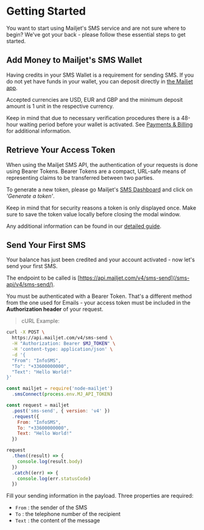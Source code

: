 # Getting Started

You want to start using Mailjet's SMS service and are not sure where to begin? We've got your back - please follow these essential steps to get started.

## Add Money to Mailjet's SMS Wallet

Having credits in your SMS Wallet is a requirement for sending SMS. If you do not yet have funds in your wallet, you can deposit directly in [the Mailjet app](https://app.mailjet.com/sms/subscription).

Accepted currencies are USD, EUR and GBP and the minimum deposit amount is 1 unit in the respective currency.

Keep in mind that due to necessary verification procedures there is a 48-hour waiting period before your wallet is activated. See [Payments & Billing](#payment-and-billing) for additional information.

## Retrieve Your Access Token

When using the Mailjet SMS API, the authentication of your requests is done using Bearer Tokens. Bearer Tokens are a compact, URL-safe means of representing claims to be transferred between two parties.

To generate a new token, please go Mailjet's [SMS Dashboard](https://app.mailjet.com/sms) and click on _'Generate a token'_.

Keep in mind that for security reasons a token is only displayed once. Make sure to save the token value locally before closing the modal window.

Any additional information can be found in our [detailed guide](https://app.mailjet.com/docs/transactional-sms#sms-token).

## Send Your First SMS

Your balance has just been credited and your account activated - now let's send your first SMS.

The endpoint to be called is [https://api.mailjet.com/v4/sms-send](/sms-api/v4/sms-send/).

You must be authenticated with a Bearer Token. That's a different method from the one used for Emails - your access token must be included in the **Authorization header** of your request.

> cURL Example:

```bash
curl -X POST \
  https://api.mailjet.com/v4/sms-send \
  -H "Authorization: Bearer $MJ_TOKEN" \
  -H 'content-type: application/json' \
  -d '{
  "From": "InfoSMS",
  "To": "+33600000000",
  "Text": "Hello World!"
}'
```
```javascript
const mailjet = require('node-mailjet')
  .smsConnect(process.env.MJ_API_TOKEN)

const request = mailjet
  .post('sms-send', { version: 'v4' })
  .request({
    From: "InfoSMS",
    To: "+33600000000",
    Text: "Hello World!"
  })

request
  .then((result) => {
    console.log(result.body)
  })
  .catch((err) => {
    console.log(err.statusCode)
  })
```

Fill your sending information in the payload. Three properties are required:

- `From` : the sender of the SMS
- `To` : the telephone number of the recipient
- `Text` : the content of the message

<div></div>
